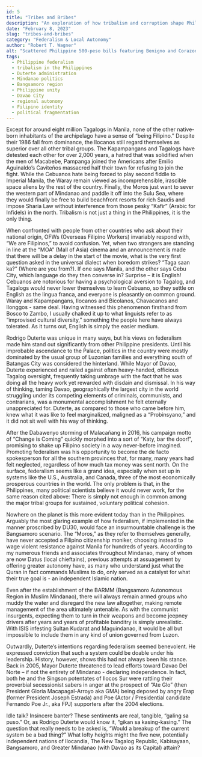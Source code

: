```yaml
---
id: 5
title: "Tribes and Bribes"
description: "An exploration of how tribalism and corruption shape Philippine politics and business dealings."
date: "February 8, 2023"
slug: "tribes-and-bribes"
category: "Federalism & Local Autonomy"
author: "Robert T. Wagner"
alt: "Scattered Philippine 500-peso bills featuring Benigno and Corazon Aquino, symbolizing systemic corruption, political patronage, and the role of money in regional and tribal power struggles across the Philippines."
tags:
  - Philippine federalism
  - tribalism in the Philippines
  - Duterte administration
  - Mindanao politics
  - Bangsamoro region
  - Philippine unity
  - Davao City
  - regional autonomy
  - Filipino identity
  - political fragmentation
---
```


Except for around eight million Tagalogs in Manila, none of the other native-born inhabitants of the archipelago have a sense of “being Filipino.” Despite their 1986 fall from dominance, the Ilocanos still regard themselves as superior over all other tribal groups. The Kapampangans and Tagalogs have detested each other for over 2,000 years, a hatred that was solidified when the men of Macabebe, Pampanga joined the Americans after Emilio Aguinaldo’s Caviteños massacred half their town for refusing to join the fight. While the Cebuanos hate being forced to play second fiddle to Imperial Manila, the Waray remain viewed as incomprehensible, irascible space aliens by the rest of the country. Finally, the Moros just want to sever the western part of Mindanao and paddle it off into the Sulu Sea, where they would finally be free to build beachfront resorts for rich Saudis and impose Sharia Law without interference from those pesky “Kafir” (Arabic for Infidels) in the north. Tribalism is not just a thing in the Philippines, it is the only thing.

When confronted with people from other countries who ask about their national origin, OFWs (Overseas Filipino Workers) invariably respond with, “We are Filipinos,” to avoid confusion. Yet, when two strangers are standing in line at the “MOA” (Mall of Asia) cinema and an announcement is made that there will be a delay in the start of the movie, what is the very first question asked in the universal dialect when boredom strikes? “Taga saan ka?” (Where are you from?). If one says Manila, and the other says Cebu City, which language do they then converse in? Surprise – it is English! Cebuanos are notorious for having a psychological aversion to Tagalog, and Tagalogs would never lower themselves to learn Cebuano, so they settle on English as the lingua franca, and everyone is pleasantly on common ground. Waray and Kapampangans, Ilocanos and Bicolanos, Chavacanos and Ilonggos - same deal. Having witnessed this phenomenon firsthand from Bosco to Zambo, I usually chalked it up to what linguists refer to as “improvised cultural diversity,” something the people here have always tolerated. As it turns out, English is simply the easier medium.

Rodrigo Duterte was unique in many ways, but his views on federalism made him stand out significantly from other Philippine presidents. Until his improbable ascendance to the Palace, politics in the country were mostly dominated by the usual group of Luzonian families and everything south of Batangas City was considered the hinterland. While Mayor of Davao, Duterte experienced and railed against often heavy-handed, officious Tagalog oversight, frequently taking umbrage with the fact that he was doing all the heavy work yet rewarded with disdain and dismissal. In his way of thinking, taming Davao, geographically the largest city in the world struggling under its competing elements of criminals, communists, and contrarians, was a monumental accomplishment he felt eternally unappreciated for. Duterte, as compared to those who came before him, knew what it was like to feel marginalized, maligned as a “Probinsyano,” and it did not sit well with his way of thinking.

After the Dabawenyo storming of Malacañang in 2016, his campaign motto of “Change is Coming” quickly morphed into a sort of “Katy, bar the door!”, promising to shake up Filipino society in a way never-before imagined. Promoting federalism was his opportunity to become the de facto spokesperson for all the southern provinces that, for many, many years had felt neglected, regardless of how much tax money was sent north. On the surface, federalism seems like a grand idea, especially when set up in systems like the U.S., Australia, and Canada, three of the most economically prosperous countries in the world. The only problem is that, in the Philippines, many political scientists believe it would never work, for the same reason cited above: There is simply not enough in common among the major tribal groups for sustained, voluntary political cohesion.

Nowhere on the planet is this more evident today than in the Philippines. Arguably the most glaring example of how federalism, if implemented in the manner proscribed by DU30, would face an insurmountable challenge is the Bangsamoro scenario. The “Moros,” as they refer to themselves generally, have never accepted a Filipino citizenship moniker, choosing instead to wage violent resistance against Manila for hundreds of years. According to my numerous friends and associates throughout Mindanao, many of whom are now Datus (local chieftains), previous attempts at assuagement by offering greater autonomy have, as many who understand just what the Quran in fact commands Muslims to do, only served as a catalyst for what their true goal is - an independent Islamic nation.

Even after the establishment of the BARMM (Bangsamoro Autonomous Region in Muslim Mindanao), there will always remain armed groups who muddy the water and disregard the new law altogether, making remote management of the area ultimately untenable. As with the communist insurgents, expecting them to turn in their weapons and become jeepney drivers after years and years of profitable banditry is simply unrealistic. With ISIS infesting Sultan Kudarat and Maguindanao, it would be all but impossible to include them in any kind of union governed from Luzon.

Outwardly, Duterte’s intentions regarding federalism seemed benevolent. He expressed conviction that such a system could be doable under his leadership. History, however, shows this had not always been his stance. Back in 2005, Mayor Duterte threatened to lead efforts toward Davao Del Norte – if not the entirety of Mindanao - declaring independence. In fact, both he and the Singson potentates of Ilocos Sur were rattling their proverbial secessionist sabers in anger at the prospect of “Ate Glo” (then President Gloria Macapagal-Arroyo aka GMA) being deposed by angry Erap (former President Joseph Estrada) and Poe (Actor / Presidential candidate Fernando Poe Jr., aka FPJ) supporters after the 2004 elections.

Idle talk? Insincere banter? These sentiments are real, tangible, “galing sa puso.” Or, as Rodrigo Duterte would know it, “gikan sa kasing-kasing.” The question that really needs to be asked is, “Would a breakup of the current system be a bad thing?” What lofty heights might the five new, potentially independent nations of Ilocandia, The New Tagalog Republic, Kabisayaan, Bangsamoro, and Greater Mindanao (with Davao as its Capital) attain?
